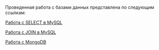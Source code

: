 Проведенная работа с базами данных представлена по следующим ссылкам:

[Работа с SELECT в MySQL](https://docs.google.com/spreadsheets/d/1cmq6yfm1h5RRuVHDVmv97ivoAlLws7jT_KheVD0TDfw/edit?gid=0#gid=0)

[Работа с JOIN в MySQL](https://docs.google.com/spreadsheets/d/1BjZgeouWsfq0UzBMNFN-B9O_EVBcSLrQ0afd5siGfOI/edit?gid=0#gid=0)

[Работа с MongoDB](https://docs.google.com/spreadsheets/d/1yF6CkYyWh1n_p-4Anc591JgMEpqJZnnA5gxTDktAB5o/edit?gid=0#gid=0)
